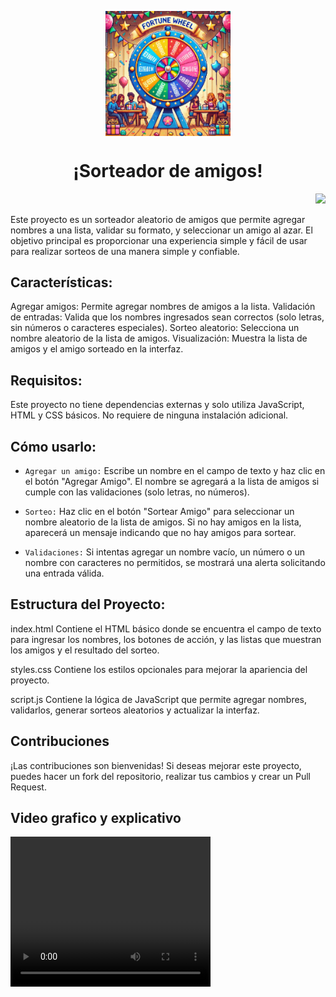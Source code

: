 
<p align="center">
    <img src="imagensorteo.png" alt="assets" style="display: block; margin: 0 auto; width: 200px; height: auto;" />
</p>


<h1 align="center"> ¡Sorteador de amigos! </h1>

   <p align="right">
   <img src="https://img.shields.io/badge/STATUS-FINALIZADO-green">
   </p>
  <p>Este proyecto es un sorteador aleatorio de amigos que permite agregar nombres a una lista, validar su formato, y seleccionar un amigo al azar. El objetivo principal es proporcionar una experiencia simple y fácil de
   usar para realizar sorteos de una manera simple y confiable.</p>
   
## Características: 
  Agregar amigos: Permite agregar nombres de amigos a la lista.
  Validación de entradas: Valida que los nombres ingresados sean correctos (solo letras, sin números o caracteres especiales).
  Sorteo aleatorio: Selecciona un nombre aleatorio de la lista de amigos.
  Visualización: Muestra la lista de amigos y el amigo sorteado en la interfaz.

## Requisitos: 
  Este proyecto no tiene dependencias externas y solo utiliza JavaScript, HTML y CSS básicos. No requiere de ninguna instalación adicional.

## Cómo usarlo:

- `Agregar un amigo:`
Escribe un nombre en el campo de texto y haz clic en el botón "Agregar Amigo".
El nombre se agregará a la lista de amigos si cumple con las validaciones (solo letras, no números).

- `Sorteo:` Haz clic en el botón "Sortear Amigo" para seleccionar un nombre aleatorio de la lista de amigos.
Si no hay amigos en la lista, aparecerá un mensaje indicando que no hay amigos para sortear.

- `Validaciones:` Si intentas agregar un nombre vacío, un número o un nombre con caracteres no permitidos, se mostrará una alerta solicitando una entrada válida.

## Estructura del Proyecto:
index.html
Contiene el HTML básico donde se encuentra el campo de texto para ingresar los nombres, los botones de acción, y las listas que muestran los amigos y el resultado del sorteo.

styles.css
Contiene los estilos opcionales para mejorar la apariencia del proyecto.

script.js
Contiene la lógica de JavaScript que permite agregar nombres, validarlos, generar sorteos aleatorios y actualizar la interfaz.

## Contribuciones
¡Las contribuciones son bienvenidas! Si deseas mejorar este proyecto, puedes hacer un fork del repositorio, realizar tus cambios y crear un Pull Request.

## Video grafico y explicativo
<video width="320" height="240" controls>
  <source src="Explicacion.mp4" type="video/mp4">
  Tu navegador no soporta la etiqueta de video.
</video>
